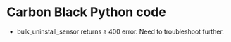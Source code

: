 # Carbon Black Python code
- bulk_uninstall_sensor returns a 400 error. Need to troubleshoot further.
